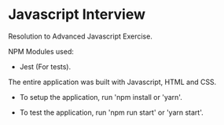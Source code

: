 # Javascript Interview

Resolution to Advanced Javascript Exercise.

NPM Modules used:
- Jest (For tests).

The entire application was built with Javascript, HTML and CSS.

- To setup the application, run 'npm install or 'yarn'.

- To test the application, run 'npm run start' or 'yarn start'.
